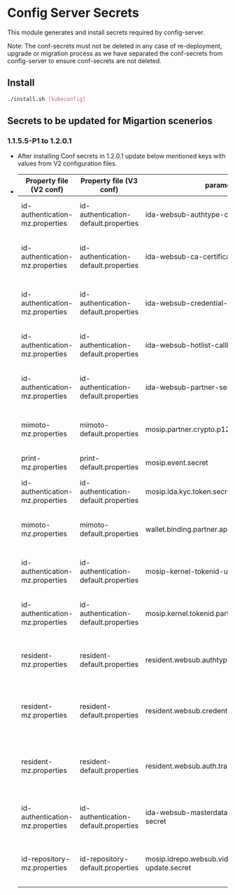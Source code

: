 # Config Server Secrets

This module generates and install secrets required by config-server. 

Note: The conf-secrets must not be deleted in any case of re-deployment, upgrade or migration process as we have separated the conf-secrets from config-server to ensure conf-secrets are not deleted.

## Install
```sh
./install.sh [kubeconfig]
```
## Secrets to be updated for Migartion scenerios
### 1.1.5.5-P1 to 1.2.0.1
* After installing Conf secrets in 1.2.0.1 update below mentioned keys with values from V2 configuration files.
*  | Property file (V2 conf)         | Property file (V3 conf)              | parameters | keys (Conf-screts) |
   |---------------------------------|--------------------------------------|--|--|
   | id-authentication-mz.properties | id-authentication-default.properties | ida-websub-authtype-callback-secret | ida-websub-authtype-callback-secret |
   | id-authentication-mz.properties | id-authentication-default.properties | ida-websub-ca-certificate-callback-secret | ida-websub-ca-certificate-callback-secret |
   | id-authentication-mz.properties | id-authentication-default.properties | ida-websub-credential-issue-callback-secret | ida-websub-credential-issue-callback-secret |
   | id-authentication-mz.properties | id-authentication-default.properties | ida-websub-hotlist-callback-secret | ida-websub-hotlist-callback-secret |
   | id-authentication-mz.properties | id-authentication-default.properties | ida-websub-partner-service-callback-secret | ida-websub-partner-service-callback-secret |
   | mimoto-mz.properties            | mimoto-default.properties            | mosip.partner.crypto.p12.password | mosip-partner-crypto-p12-password |
   | print-mz.properties             | print-default.properties             | mosip.event.secret | print-websub-hub-secret |
   | id-authentication-mz.properties | id-authentication-default.properties | mosip.ida.kyc.token.secret | mosip-ida-kyc-token-secret |
   | mimoto-mz.properties            | mimoto-default.properties            | wallet.binding.partner.api.key | mimoto-wallet-binding-partner-api-key |   
   | id-authentication-mz.properties | id-authentication-default.properties | mosip-kernel-tokenid-uin-salt | mosip-kernel-tokenid-uin-salt |
   | id-authentication-mz.properties | id-authentication-default.properties | mosip.kernel.tokenid.partnercode.salt | mosip-kernel-tokenid-partnercode-salt |
   | resident-mz.properties          | resident-default.properties          | resident.websub.authtype.status.secret | resident-websub-authtype-status-secret |
   | resident-mz.properties          | resident-default.properties          | resident.websub.credential.status.update.secret | resident-websub-credential-status-update-secret |
   | resident-mz.properties          | resident-default.properties          | resident.websub.auth.transaction.status.secret | resident-websub-auth-transaction-status-secret |
   | id-authentication-mz.properties  | id-authentication-default.properties | ida-websub-masterdata-templates-callback-secret | ida-websub-masterdata-templates-callback-secret |
   | id-repository-mz.properties | id-repository-default.properties | mosip.idrepo.websub.vid-credential-update.secret | idrepo-websub-vid-credential-update-secret |
